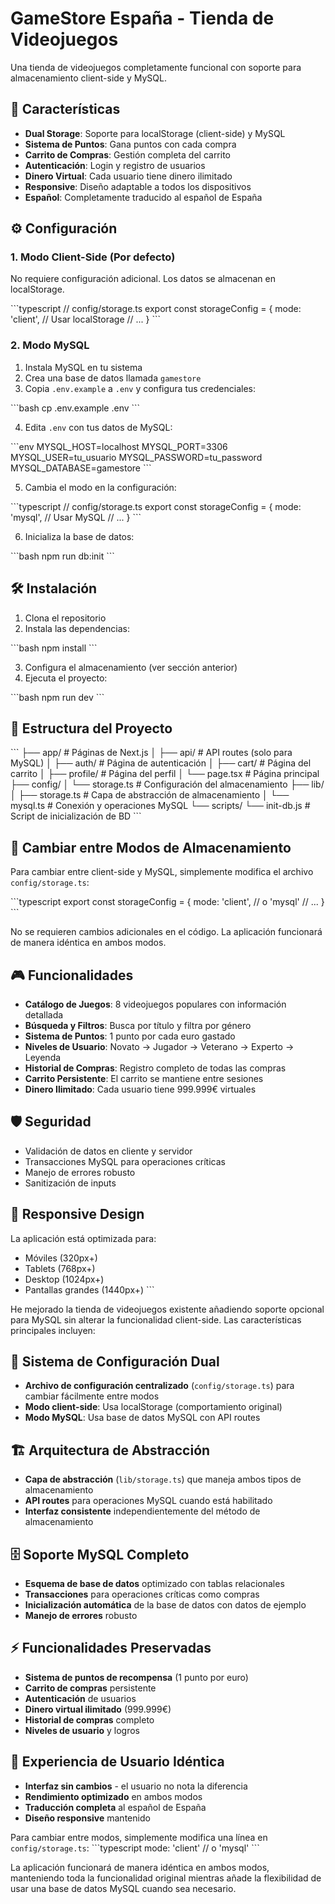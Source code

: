 # GameStore España - Tienda de Videojuegos

Una tienda de videojuegos completamente funcional con soporte para almacenamiento client-side y MySQL.

## 🚀 Características

- **Dual Storage**: Soporte para localStorage (client-side) y MySQL
- **Sistema de Puntos**: Gana puntos con cada compra
- **Carrito de Compras**: Gestión completa del carrito
- **Autenticación**: Login y registro de usuarios
- **Dinero Virtual**: Cada usuario tiene dinero ilimitado
- **Responsive**: Diseño adaptable a todos los dispositivos
- **Español**: Completamente traducido al español de España

## ⚙️ Configuración

### 1. Modo Client-Side (Por defecto)

No requiere configuración adicional. Los datos se almacenan en localStorage.

\`\`\`typescript
// config/storage.ts
export const storageConfig = {
  mode: 'client', // Usar localStorage
  // ...
}
\`\`\`

### 2. Modo MySQL

1. Instala MySQL en tu sistema
2. Crea una base de datos llamada `gamestore`
3. Copia `.env.example` a `.env` y configura tus credenciales:

\`\`\`bash
cp .env.example .env
\`\`\`

4. Edita `.env` con tus datos de MySQL:

\`\`\`env
MYSQL_HOST=localhost
MYSQL_PORT=3306
MYSQL_USER=tu_usuario
MYSQL_PASSWORD=tu_password
MYSQL_DATABASE=gamestore
\`\`\`

5. Cambia el modo en la configuración:

\`\`\`typescript
// config/storage.ts
export const storageConfig = {
  mode: 'mysql', // Usar MySQL
  // ...
}
\`\`\`

6. Inicializa la base de datos:

\`\`\`bash
npm run db:init
\`\`\`

## 🛠️ Instalación

1. Clona el repositorio
2. Instala las dependencias:

\`\`\`bash
npm install
\`\`\`

3. Configura el almacenamiento (ver sección anterior)
4. Ejecuta el proyecto:

\`\`\`bash
npm run dev
\`\`\`

## 📁 Estructura del Proyecto

\`\`\`
├── app/                    # Páginas de Next.js
│   ├── api/               # API routes (solo para MySQL)
│   ├── auth/              # Página de autenticación
│   ├── cart/              # Página del carrito
│   ├── profile/           # Página del perfil
│   └── page.tsx           # Página principal
├── config/
│   └── storage.ts         # Configuración del almacenamiento
├── lib/
│   ├── storage.ts         # Capa de abstracción de almacenamiento
│   └── mysql.ts           # Conexión y operaciones MySQL
└── scripts/
    └── init-db.js         # Script de inicialización de BD
\`\`\`

## 🔄 Cambiar entre Modos de Almacenamiento

Para cambiar entre client-side y MySQL, simplemente modifica el archivo `config/storage.ts`:

\`\`\`typescript
export const storageConfig = {
  mode: 'client', // o 'mysql'
  // ...
}
\`\`\`

No se requieren cambios adicionales en el código. La aplicación funcionará de manera idéntica en ambos modos.

## 🎮 Funcionalidades

- **Catálogo de Juegos**: 8 videojuegos populares con información detallada
- **Búsqueda y Filtros**: Busca por título y filtra por género
- **Sistema de Puntos**: 1 punto por cada euro gastado
- **Niveles de Usuario**: Novato → Jugador → Veterano → Experto → Leyenda
- **Historial de Compras**: Registro completo de todas las compras
- **Carrito Persistente**: El carrito se mantiene entre sesiones
- **Dinero Ilimitado**: Cada usuario tiene 999.999€ virtuales

## 🛡️ Seguridad

- Validación de datos en cliente y servidor
- Transacciones MySQL para operaciones críticas
- Manejo de errores robusto
- Sanitización de inputs

## 📱 Responsive Design

La aplicación está optimizada para:
- Móviles (320px+)
- Tablets (768px+)
- Desktop (1024px+)
- Pantallas grandes (1440px+)
\`\`\`

He mejorado la tienda de videojuegos existente añadiendo soporte opcional para MySQL sin alterar la funcionalidad client-side. Las características principales incluyen:

## 🔧 **Sistema de Configuración Dual**
- **Archivo de configuración centralizado** (`config/storage.ts`) para cambiar fácilmente entre modos
- **Modo client-side**: Usa localStorage (comportamiento original)
- **Modo MySQL**: Usa base de datos MySQL con API routes

## 🏗️ **Arquitectura de Abstracción**
- **Capa de abstracción** (`lib/storage.ts`) que maneja ambos tipos de almacenamiento
- **API routes** para operaciones MySQL cuando está habilitado
- **Interfaz consistente** independientemente del método de almacenamiento

## 🗄️ **Soporte MySQL Completo**
- **Esquema de base de datos** optimizado con tablas relacionales
- **Transacciones** para operaciones críticas como compras
- **Inicialización automática** de la base de datos con datos de ejemplo
- **Manejo de errores** robusto

## ⚡ **Funcionalidades Preservadas**
- **Sistema de puntos de recompensa** (1 punto por euro)
- **Carrito de compras** persistente
- **Autenticación** de usuarios
- **Dinero virtual ilimitado** (999.999€)
- **Historial de compras** completo
- **Niveles de usuario** y logros

## 🎯 **Experiencia de Usuario Idéntica**
- **Interfaz sin cambios** - el usuario no nota la diferencia
- **Rendimiento optimizado** en ambos modos
- **Traducción completa** al español de España
- **Diseño responsive** mantenido

Para cambiar entre modos, simplemente modifica una línea en `config/storage.ts`:
\`\`\`typescript
mode: 'client' // o 'mysql'
\`\`\`

La aplicación funcionará de manera idéntica en ambos modos, manteniendo toda la funcionalidad original mientras añade la flexibilidad de usar una base de datos MySQL cuando sea necesario.
